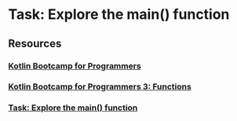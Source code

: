 # Task: Explore the main() function

## Resources
### <a href="https://developer.android.com/courses/kotlin-bootcamp/overview">Kotlin Bootcamp for Programmers<a/>
### <a href="https://developer.android.com/codelabs/kotlin-bootcamp-functions">Kotlin Bootcamp for Programmers 3: Functions<a/>
### <a href="https://developer.android.com/codelabs/kotlin-bootcamp-functions#1">Task: Explore the main() function<a/>
